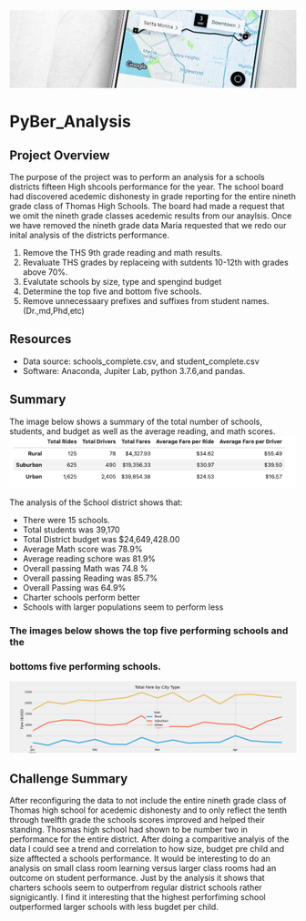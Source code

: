 ![Pyber_analysis_results](/Resources/Pyber.png)

# PyBer_Analysis

## Project Overview
The purpose of the project was to perform an analysis for a schools districts fifteen High shcools performance for the year.
The school board had discovered acedemic dishonesty in grade reporting for the entire nineth grade class of Thomas High Schools.
The board had made a request that we omit the nineth grade classes acedemic results from our anaylsis. Once we have removed the 
nineth grade data Maria requested that we redo our inital analysis of the districts performance.

1. Remove the THS 9th grade reading and math results.
2. Revaluate THS grades by replaceing with sutdents 10-12th with grades above 70%.
3. Evalutate schools by size, type and spengind budget
4. Determine the top five and bottom five schools.
5. Remove unnecessaary prefixes and suffixes from student names.(Dr.,md,Phd,etc)


## Resources
- Data source: schools_complete.csv, and student_complete.csv
- Software: Anaconda, Jupiter Lab, python 3.7.6,and pandas.

## Summary
The image below shows a summary of the total number of schools, students, and budget as well as the average
reading, and math scores. 
![Pyber_results](/Resources/Pyber_Ride_Summary.png)

The analysis of the School district shows that:
- There were 15 schools.
- Total students was 39,170
- Total District budget was $24,649,428.00
- Average Math score was 78.9%
- Average reading schore was 81.9%
- Overall passing Math was 74.8 %
- Overall passing Reading was 85.7%
- Overall Passing was 64.9%
- Charter schools perform better
- Schools with larger populations seem to perform less


### The images below shows the top five performing schools and the 
### bottoms five performing schools.
![Pyber_results](/Analysis/Pyber_Fare_summary.png)

## Challenge Summary
After reconfiguring the data to not include the entire nineth grade class of Thomas high school for acedemic dishonesty and to only reflect the tenth through twelfth grade the schools scores improved and helped their standing. Thosmas high school had shown to be number two in performance for the entire district. After doing a comparitive analyis of the data I could see a trend and correlation to how size, budget pre child and size afftected a schools performance. It would be interesting to do an analysis on small class room learning versus larger class rooms had an outcome on student performance. Just by the analysis it shows that charters schools seem to outperfrom regular district schools rather signigicantly. I find it interesting that the highest perforfiming school outperformed larger schools with less bugdet per child. 
